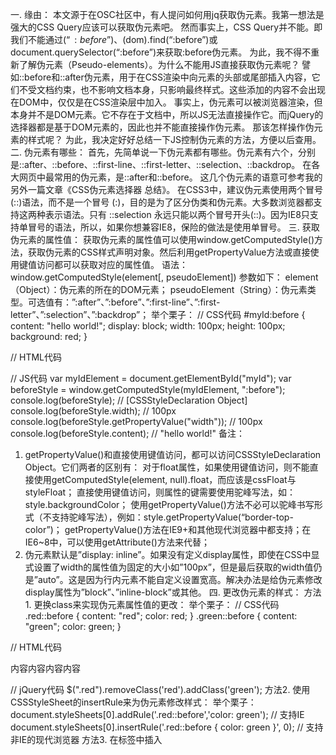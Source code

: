 一. 缘由：
本文源于在OSC社区中，有人提问如何用jq获取伪元素。我第一想法是强大的CSS Query应该可以获取伪元素吧。
然而事实上，CSS Query并不能。即我们不能通过$(“:before”)、$(dom).find(“:before”)或document.querySelector(“:before”)来获取:before伪元素。
为此，我不得不重新了解伪元素（Pseudo-elements）。为什么不能用JS直接获取伪元素呢？
譬如::before和::after伪元素，用于在CSS渲染中向元素的头部或尾部插入内容，它们不受文档约束，也不影响文档本身，只影响最终样式。这些添加的内容不会出现在DOM中，仅仅是在CSS渲染层中加入。
事实上，伪元素可以被浏览器渲染，但本身并不是DOM元素。它不存在于文档中，所以JS无法直接操作它。而jQuery的选择器都是基于DOM元素的，因此也并不能直接操作伪元素。
那该怎样操作伪元素的样式呢？
为此，我决定好好总结一下JS控制伪元素的方法，方便以后查用。
二. 伪元素有哪些：
首先，先简单说一下伪元素都有哪些。伪元素有六个，分别是::after、::before、::first-line、::first-letter、::selection、::backdrop。
在各大网页中最常用的伪元素，是::after和::before。
这几个伪元素的语意可参考我的另外一篇文章《CSS伪元素选择器 总结》。
在CSS3中，建议伪元素使用两个冒号(::)语法，而不是一个冒号 (:)，目的是为了区分伪类和伪元素。大多数浏览器都支持这两种表示语法。只有 ::selection 永远只能以两个冒号开头(::)。因为IE8只支持单冒号的语法，所以，如果你想兼容IE8，保险的做法是使用单冒号。
三. 获取伪元素的属性值：
获取伪元素的属性值可以使用window.getComputedStyle()方法，获取伪元素的CSS样式声明对象。然后利用getPropertyValue方法或直接使用键值访问都可以获取对应的属性值。
语法：window.getComputedStyle(element[, pseudoElement])
参数如下：
element（Object）：伪元素的所在的DOM元素；
pseudoElement（String）：伪元素类型。可选值有：”:after”、”:before”、”:first-line”、”:first-letter”、”:selection”、”:backdrop”；
举个栗子：
// CSS代码
#myId:before {
    content: "hello world!";
    display: block;
    width: 100px;
    height: 100px;
    background: red;
}

// HTML代码
<div id="myId"></div>

// JS代码
var myIdElement = document.getElementById("myId");
var beforeStyle = window.getComputedStyle(myIdElement, ":before");
console.log(beforeStyle); // [CSSStyleDeclaration Object]
console.log(beforeStyle.width); // 100px
console.log(beforeStyle.getPropertyValue("width")); // 100px
console.log(beforeStyle.content); // "hello world!"
备注：
1. getPropertyValue()和直接使用键值访问，都可以访问CSSStyleDeclaration Object。它们两者的区别有：
对于float属性，如果使用键值访问，则不能直接使用getComputedStyle(element, null).float，而应该是cssFloat与styleFloat；
直接使用键值访问，则属性的键需要使用驼峰写法，如：style.backgroundColor；
使用getPropertyValue()方法不必可以驼峰书写形式（不支持驼峰写法），例如：style.getPropertyValue(“border-top-color”)；
getPropertyValue()方法在IE9+和其他现代浏览器中都支持；在IE6~8中，可以使用getAttribute()方法来代替；
2. 伪元素默认是”display: inline”。如果没有定义display属性，即使在CSS中显式设置了width的属性值为固定的大小如”100px”，但是最后获取的width值仍是”auto”。这是因为行内元素不能自定义设置宽高。解决办法是给伪元素修改display属性为”block”、”inline-block”或其他。
四. 更改伪元素的样式：
方法1. 更换class来实现伪元素属性值的更改：
举个栗子：
// CSS代码
.red::before { 
    content: "red"; 
    color: red; 
}
.green::before { 
    content: "green"; 
    color: green;
}

// HTML代码
<div class="red">内容内容内容内容</div>

// jQuery代码
$(".red").removeClass('red').addClass('green');
方法2. 使用CSSStyleSheet的insertRule来为伪元素修改样式：
举个栗子：
document.styleSheets[0].addRule('.red::before','color: green'); // 支持IE document.styleSheets[0].insertRule('.red::before { color: green }', 0); // 支持非IE的现代浏览器
方法3. 在<head>标签中插入<style>的内部样式：
var style = document.createElement("style"); 
document.head.appendChild(style); 
sheet = style.sheet; 
sheet.addRule('.red::before','color: green');  // 兼容IE浏览器
sheet.insertRule('.red::before { color: green }', 0); // 支持非IE的现代浏览器
或者用jQuery：
$('<style>.red::before{color:green}</style>').appendTo('head');
五. 修改伪元素的content的属性值：
方法1. 使用CSSStyleSheet的insertRule来为伪元素修改样式：
var latestContent = "修改过的内容";
var formerContent = window.getComputedStyle($('.red'), '::before').getPropertyValue('content'); document.styleSheets[0].addRule('.red::before','content: "' + latestContent + '"'); document.styleSheets[0].insertRule('.red::before { content: "' + latestContent + '" }', 0);
方法2. 使用DOM元素的data-*属性来更改content的值：
// CSS代码
.red::before {
    content: attr(data-attr);
    color: red;
}

// HTML代码
<div class="red" data-attr="red">内容内容内容内容</div>

// JacaScript代码
$('.red').attr('data-attr', 'green');
六. 一点小小建议：
1. 伪元素的content属性很强大，可以写入各种字符串和部分多媒体文件。但是伪元素的内容只存在于CSS渲染树中，并不存在于真实的DOM中。所以为了SEO优化，最好不要在伪元素中包含与文档相关的内容。
2. 修改伪元素的样式，建议使用通过更换class来修改样式的方法。因为其他两种通过插入行内CSSStyleSheet的方式是在JavaScript中插入字符代码，不利于样式与控制分离；而且字符串拼接易出错。
3. 修改伪元素的content属性的值，建议使用利用DOM的data-*属性来更改。


#原文地址：http://blog.csdn.net/xiaoya_syt/article/details/60577553












